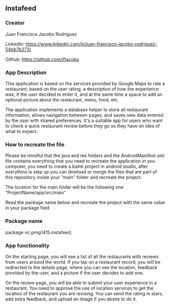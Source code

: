 ## Instafeed
### Creator
Juan Francisco Jacobo Rodriguez

LinkedIn: https://www.linkedin.com/in/juan-francisco-jacobo-rodriguez-54bb7b273/

Github: https://github.com/jfjacobo
### App Description
This application is based on the services provided by Google Maps to rate a restaurant, based on the user rating, a description of how the experience was, if the user decided to enter it, and at the same time a space to add an optional picture about the restaurant, menu, food, etc.

The application implements a database helper to store all restaurant information, allows navigation between pages, and saves new data entered by the user with shared preferences. It's a suitable app for users who want to check a quick restaurant review before they go so they have an idea of what to expect.
### How to recreate the file
Please be mindful that the java and res folders and the AndroidManifest.xml file contains everything that you need to recreate the application in you computer, you need to create a balnk project in android studio, after everythins is step up you can dowload or merge the files that are part of this repository inside your "main" folder and recreate the project.

The location for the main folder will be the following one "ProjectName/app/src/main"

Read the package name below and recreate the project with the same value in your package field
### Package name
package nc.prog1415.instafeed;
### App functionality
On the starting page, you will see a list of all the restaurants with reviews from users around the world. If you tap on a restaurant record, you will be redirected to the details page, where you can see the location, feedback provided by the user, and a picture if the user decides to add one.

On the review page, you will be able to submit your user experience in a restaurant. You need to approve the use of location services to get the location of the restaurant you are revising. You can send the rating in stars, add extra feedback, and upload an image if you desire to do it.

